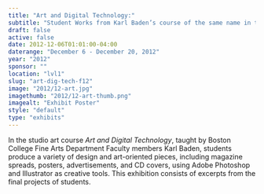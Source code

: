 ```yaml
---
title: "Art and Digital Technology:"
subtitle: "Student Works from Karl Baden’s course of the same name in the Fine Arts Department"
draft: false
active: false
date: 2012-12-06T01:01:00-04:00
daterange: "December 6 - December 20, 2012"
year: "2012"
sponsor: ""
location: "lvl1"
slug: "art-dig-tech-f12"
image: "2012/12-art.jpg"
imagethumb: "2012/12-art-thumb.png"
imagealt: "Exhibit Poster"
style: "default"
type: "exhibits"
---
```


In the studio art course <em>Art and Digital Technology</em>, taught by Boston College Fine Arts Department Faculty members Karl Baden, students produce a variety of design and art-oriented pieces, including magazine spreads, posters, advertisements, and CD covers, using Adobe Photoshop and Illustrator as creative tools. This exhibition consists of excerpts from the final projects of students.

<!--

Active:
  Yes (will appear on Exhibit's homepage)
  No (will not appear on Exhibit's homepage, but will appear in archives)

Gallery locations: 
  Burns Library (burns)
  Theology and Ministry Library (tml)
  O'Neill Level One (lvl1)
  O'Neill Level Three (lvl3)
  O'Neill Reading Room (reading)
  O'Neill Reading Room Back Wall (backwall)
  O'Neill Lobby (lobby)
  History Dept, Stokes Hall (stokes)
  Bapst Exhibits (bapsts)
  Archived Bapst Exhibits (bapstsarchive)
  
Need spaces for:

  Virtual Exhibits (virtual)
  Tip O'Neill (tiponeill)

Style:
  Poster on left, text on right (default)
  Poster on right, text on left (right)
  Poster large, centered above text (middle_top)
  Poster large, centered below text (middle_down)

Add'l images
  <img src="/theme/img/exhibits/XXXX/201X/00-XXXX.png" alt="words" class="float_left">
  <img src="/theme/img/exhibits/XXXX/201X/00-XXXX.png" alt="words" class="float_right">
  <img src="/theme/img/exhibits/XXXX/201X/00-XXXX.png" alt="words" class="center">

-->

